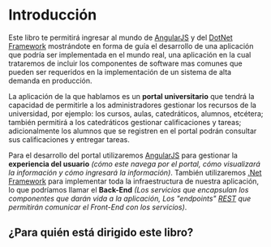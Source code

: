 # Introducción

Este libro te permitirá ingresar al mundo de [AngularJS][angular] y del [DotNet Framework][dotnet] mostrándote en forma de guía el desarrollo de una aplicación que podría ser implementada en el mundo real, una aplicación en la cual trataremos de incluir los componentes de software mas comunes que pueden ser requeridos en la implementación de un sistema de alta demanda en producción. 

La aplicación de la que hablamos es un **portal universitario** que tendrá la capacidad de permitirle a los administradores gestionar los recursos de la universidad, por ejemplo: los cursos, aulas, catedráticos, alumnos, etcétera; también permitirá a los catedráticos gestionar calificaciones y tareas; adicionalmente los alumnos que se registren en el portal podrán consultar sus calificaciones y entregar tareas.

Para el desarrollo del portal utilizaremos [AngularJS][angular] para gestionar la **experiencia del usuario** *(cómo este navega por el portal, cómo visualizará la información y cómo ingresará la información)*. También utilizaremos [.Net Framework][dotnet] para implementar toda la infraestructura de nuestra aplicación, lo que podríamos llamar el **Back-End** *(Los servicios que encapsulan los componentes que darán vida a la aplicación, Los "endpoints" [REST][rest] que permitirán comunicar el Front-End con los servicios)*.

[angular]: https://angularjs.org/
[dotnet]:  http://www.microsoft.com/net
[rest]:    http://en.wikipedia.org/wiki/Representational_state_transfer

## ¿Para quién está dirigido este libro?
